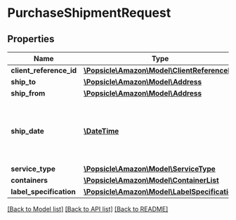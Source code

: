 # PurchaseShipmentRequest

## Properties
Name | Type | Description | Notes
------------ | ------------- | ------------- | -------------
**client_reference_id** | [**\Popsicle\Amazon\Model\ClientReferenceId**](ClientReferenceId.md) |  | 
**ship_to** | [**\Popsicle\Amazon\Model\Address**](Address.md) |  | 
**ship_from** | [**\Popsicle\Amazon\Model\Address**](Address.md) |  | 
**ship_date** | [**\DateTime**](\DateTime.md) | The start date and time. This defaults to the current date and time. | [optional] 
**service_type** | [**\Popsicle\Amazon\Model\ServiceType**](ServiceType.md) |  | 
**containers** | [**\Popsicle\Amazon\Model\ContainerList**](ContainerList.md) |  | 
**label_specification** | [**\Popsicle\Amazon\Model\LabelSpecification**](LabelSpecification.md) |  | 

[[Back to Model list]](../../README.md#documentation-for-models) [[Back to API list]](../../README.md#documentation-for-api-endpoints) [[Back to README]](../../README.md)

